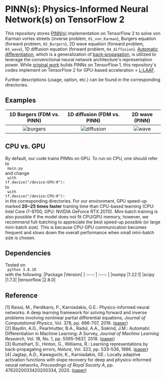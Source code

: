 # PINN(s): Physics-Informed Neural Network(s) on TensorFlow 2

This repository stores [PINN(s)](https://doi.org/10.1016/j.jcp.2018.10.045) implementation on TensorFlow 2 to solve von Karman vortex streets (inverse problem, <code>01_von_Karman</code>), Burgers equation (forward problem, <code>02_Burgers</code>), 2D wave equation (forward problem, <code>03_wave</code>), 1D diffusion equation (forward problem, <code>04_diffusion</code>). [Automatic differentiation](https://arxiv.org/abs/1502.05767), which is a generalization of [back-propagation](https://doi.org/10.1038/323533a0), is utilized to leverage the convenctional neural network architecture's representation power. While [original work](https://github.com/maziarraissi/PINNs) bulids PINNs on TensorFlow 1, this repository's codes implement on TensorFlow 2 for GPU-based acceleration + [L-LAAF](https://doi.org/10.1098/rspa.2020.0334). 

Further descriptions (usage, option, etc.) can be found in the corresponding directories. 

## Examples
|1D Burgers (FDM vs. PINN)|1D diffusion (FDM vs. PINN)|2D wave (PINN)|
|:---:|:---:|:---:|
|![burgers](https://user-images.githubusercontent.com/49257696/162746099-bd030010-c819-4bba-87e9-cd1c26a59913.gif)|![diffusion](https://user-images.githubusercontent.com/49257696/162752724-ac8b022a-ab7a-4e45-9a74-e3dbee60113a.gif)|![wave](https://user-images.githubusercontent.com/49257696/162746233-4151ea3c-57b4-48ff-9f1c-d6fd69fe3dbb.gif)|

## CPU vs. GPU
By default, our code trains PINNs on GPU. To run on CPU, one should refer to
<br>
<code>
  main.py
</code>
<br>
and change 
<br>
<code>
  with tf.device("/device:GPU:0"):
</code>
<br>
to
<br>
<code>
  with tf.device("/device:CPU:0"):
</code>
<br>
in the corresponding directories. For our environment, GPU speed-up marked **20~25 times faster** training time than CPU-based learning (CPU: Intel Core i7-9700, GPU: NVIDIA GeForce RTX 2070). Mini-batch training is also possible if the model does not fit CPU/GPU memory, however, we recommend full-batching to appreciate the best speed-up possible (or large mini-batch size). This is because CPU-GPU communication becomes frequent and slows down the overall performance when small mini-batch size is chosen. 

## Dependencies
Tested on 
<br>
<code>
  python 3.8.10
</code>
<br>
with the following:
|Package                      |Version|
| :---: | :---: |
|numpy                        |1.22.1|
|scipy                        |1.7.3|
|tensorflow                   |2.8.0|

## Reference
[1] Raissi, M., Perdikaris, P., Karniadakis, G.E.: Physics-informed neural networks: A deep learning framework for solving forward and inverse problems involving nonlinear partial differential equations, *Journal of Computational Physics*, Vol. 378, pp. 686-707, 2019. ([paper](https://doi.org/10.1016/j.jcp.2018.10.045))
<br>
[2] Baydin, A.G., Pearlmutter, B.A., Radul, A.A., Siskind, J.M.: Automatic Differentiation in Machine Learning: A Survey, *Journal of Machine Learning Research*, Vol. 18, No. 1, pp. 5595–5637, 2018. ([paper](https://arxiv.org/abs/1502.05767))
<br>
[3] Rumelhart, D., Hinton, G., Williams, R.: Learning representations by back-propagating errors, *Nature*, Vol. 323, pp. 533–536, 1986. ([paper](https://doi.org/10.1038/323533a0))
<br>
[4] Jagtap, A.D., Kawaguchi, K., Karniadakis, GE.: Locally adaptive activation functions with slope recovery for deep and physics-informed neural networks, *Proceedings of Royal Society A*, pp. 4762020033420200334, 2020. ([paper](https://doi.org/10.1098/rspa.2020.0334))
